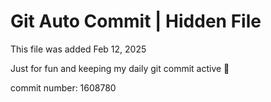 # Git Auto Commit | Hidden File

This file was added Feb 12, 2025

Just for fun and keeping my daily git commit active 🤪

commit number: 1608780
